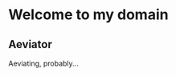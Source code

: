 # Welcome to my domain

## Aeviator

Aeviating, probably...

<!---
aeviator/aeviator is a ✨ special ✨ repository because its `README.md` (this file) appears on your GitHub profile.
You can click the Preview link to take a look at your changes.
--->
